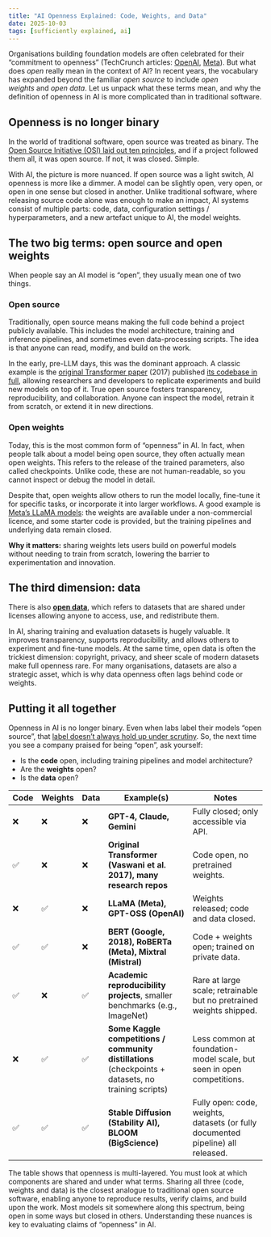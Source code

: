 ```yaml
---
title: "AI Openness Explained: Code, Weights, and Data"
date: 2025-10-03
tags: [sufficiently explained, ai]
---
```


Organisations building foundation models are often celebrated for their “commitment to openness” (TechCrunch articles: [OpenAI](https://techcrunch.com/2025/08/05/openai-launches-two-open-ai-reasoning-models/?utm_source=chatgpt.com), [Meta](https://techcrunch.com/2024/07/23/meta-releases-its-biggest-open-ai-model-yet/)). But what does *open* really mean in the context of AI? In recent years, the vocabulary has expanded beyond the familiar *open source* to include *open weights* and *open data*. Let us unpack what these terms mean, and why the definition of openness in AI is more complicated than in traditional software.

## Openness is no longer binary

In the world of traditional software, open source was treated as binary. The [Open Source Initiative (OSI) laid out ten principles](https://opensource.org/osd), and if a project followed them all, it was open source. If not, it was closed. Simple.

With AI, the picture is more nuanced. If open source was a light switch, AI openness is more like a dimmer. A model can be slightly open, very open, or open in one sense but closed in another. Unlike traditional software, where releasing source code alone was enough to make an impact, AI systems consist of multiple parts: code, data, configuration settings / hyperparameters, and a new artefact unique to AI, the model weights.

## The two big terms: open source and open weights

When people say an AI model is “open”, they usually mean one of two things.

### Open source

Traditionally, open source means making the full code behind a project publicly available. This includes the model architecture, training and inference pipelines, and sometimes even data-processing scripts. The idea is that anyone can read, modify, and build on the work.

In the early, pre-LLM days, this was the dominant approach. A classic example is the [original Transformer paper](https://arxiv.org/pdf/1706.03762) (2017) published [its codebase in full](https://github.com/tensorflow/tensor2tensor), allowing researchers and developers to replicate experiments and build new models on top of it. True open source fosters transparency, reproducibility, and collaboration. Anyone can inspect the model, retrain it from scratch, or extend it in new directions.

### Open weights

Today, this is the most common form of “openness” in AI. In fact, when people talk about a model being open source, they often actually mean open weights. This refers to the release of the trained parameters, also called checkpoints. Unlike code, these are not human-readable, so you cannot inspect or debug the model in detail. 

Despite that, open weights allow others to run the model locally, fine-tune it for specific tasks, or incorporate it into larger workflows. A good example is [Meta’s LLaMA models](https://www.llama.com/docs/overview/): the weights are available under a non-commercial licence, and some starter code is provided, but the training pipelines and underlying data remain closed.

**Why it matters:** sharing weights lets users build on powerful models without needing to train from scratch, lowering the barrier to experimentation and innovation.

## The third dimension: data

There is also [**open data**](https://opendatahandbook.org/guide/en/what-is-open-data/), which refers to datasets that are shared under licenses allowing anyone to access, use, and redistribute them.

In AI, sharing training and evaluation datasets is hugely valuable. It improves transparency, supports reproducibility, and allows others to experiment and fine-tune models. At the same time, open data is often the trickiest dimension: copyright, privacy, and sheer scale of modern datasets make full openness rare. For many organisations, datasets are also a strategic asset, which is why data openness often lags behind code or weights.

## Putting it all together

Openness in AI is no longer binary. Even when labs label their models “open source”, that [label doesn’t always hold up under scrutiny](https://opensource.org/blog/metas-llama-2-license-is-not-open-source). So, the next time you see a company praised for being “open”, ask yourself:

- Is the **code** open, including training pipelines and model architecture?
- Are the **weights** open?
- Is the **data** open?

| Code | Weights | Data | Example(s) | Notes |
| --- | --- | --- | --- | --- |
| ❌ | ❌ | ❌ | **GPT-4, Claude, Gemini** | Fully closed; only accessible via API. |
| ✅ | ❌ | ❌ | **Original Transformer (Vaswani et al. 2017), many research repos** | Code open, no pretrained weights. |
| ❌ | ✅ | ❌ | **LLaMA (Meta), GPT-OSS (OpenAI)** | Weights released; code and data closed. |
| ✅ | ✅ | ❌ | **BERT (Google, 2018), RoBERTa (Meta), Mixtral (Mistral)** | Code + weights open; trained on private data. |
| ✅ | ❌ | ✅ | **Academic reproducibility projects**, smaller benchmarks (e.g., ImageNet) | Rare at large scale; retrainable but no pretrained weights shipped. |
| ❌ | ✅ | ✅ | **Some Kaggle competitions / community distillations** (checkpoints + datasets, no training scripts) | Less common at foundation-model scale, but seen in open competitions. |
| ✅ | ✅ | ✅ | **Stable Diffusion (Stability AI), BLOOM (BigScience)** | Fully open: code, weights, datasets (or fully documented pipeline) all released. |


The table shows that openness is multi-layered. You must look at which components are shared and under what terms. Sharing all three (code, weights and data) is the closest analogue to traditional open source software, enabling anyone to reproduce results, verify claims, and build upon the work. Most models sit somewhere along this spectrum, being open in some ways but closed in others. Understanding these nuances is key to evaluating claims of “openness” in AI.